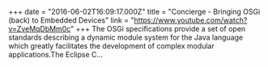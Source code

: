 +++
date = "2016-06-02T16:09:17.000Z"
title = "Concierge - Bringing OSGi (back) to Embedded Devices"
link = "https://www.youtube.com/watch?v=ZveMqDbMm0c"
+++
The OSGi specifications provide a set of open standards describing a dynamic module system for the Java language which greatly facilitates the development of complex modular applications.The Eclipse C…
